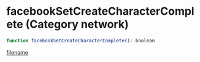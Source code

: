 # facebookSetCreateCharacterComplete (Category network)

```js
function facebookSetCreateCharacterComplete(): boolean
```

[filename](facebookSetCreateCharacterComplete_m.md ':include')